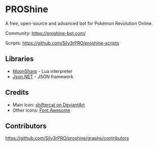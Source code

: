 # PROShine

A free, open-source and advanced bot for Pokémon Revolution Online.

Community: https://proshine-bot.com/

Scripts: https://github.com/Silv3rPRO/proshine-scripts

## Libraries

* [MoonSharp](http://www.moonsharp.org/) - Lua interpreter
* [Json.NET](http://www.newtonsoft.com/json) - JSON framework

## Credits

* Main icon: [shiftercat on DeviantArt](https://shiftercat.deviantart.com/)
* Other icons: [Font Awesome](http://fontawesome.io/icons/)

## Contributors

https://github.com/Silv3rPRO/proshine/graphs/contributors
